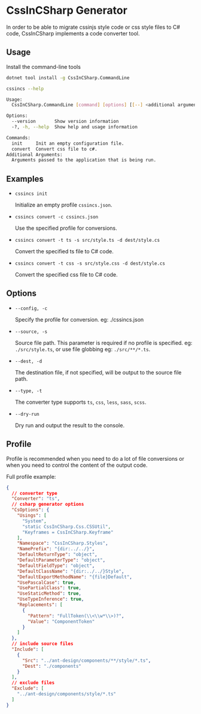 # CssInCSharp Generator

In order to be able to migrate cssinjs style code or css style files to C# code, CssInCSharp implements a code converter tool.

## Usage
Install the command-line tools
```sh
dotnet tool install -g CssInCSharp.CommandLine
```

```sh
cssincs --help

Usage:
  CssInCSharp.CommandLine [command] [options] [[--] <additional arguments>...]]

Options:
  --version       Show version information
  -?, -h, --help  Show help and usage information

Commands:
  init     Init an empty configuration file.
  convert  Convert css file to c#.
Additional Arguments:
  Arguments passed to the application that is being run.
```

## Examples
- `cssincs init`
  
  Initialize an empty profile `cssincs.json`.

- `cssincs convert -c cssincs.json`
  
  Use the specified profile for conversions.

- `cssincs convert -t ts -s src/style.ts -d dest/style.cs`
  
  Convert the specified ts file to C# code.

- `cssincs convert -t css -s src/style.css -d dest/style.cs`

  Convert the specified css file to C# code.

## Options

- `--config, -c`
  
  Specify the profile for conversion. eg: ./cssincs.json

- `--source, -s`
  
  Source file path. This parameter is required if no profile is specified. eg: `./src/style.ts`, or use file globbing eg: `./src/**/*.ts`.

- `--dest, -d`
  
  The destination file, if not specified, will be output to the source file path.

- `--type, -t`
  
  The converter type supports `ts`, `css`, `less`, `sass`, `scss`.

- `--dry-run`

  Dry run and output the result to the console.

## Profile
Profile is recommended when you need to do a lot of file conversions or when you need to control the content of the output code.

Full profile example:

```json
{
  // converter type
  "Converter": "ts",
  // csharp generator options
  "CsOptions": {
    "Usings": [
      "System",
      "static CssInCSharp.Css.CSSUtil",
      "Keyframes = CssInCSharp.Keyframe"
    ],
    "Namespace": "CssInCSharp.Styles",
    "NamePrefix": "{dir:../../}",
    "DefaultReturnType": "object",
    "DefaultParameterType": "object",
    "DefaultFieldType": "object",
    "DefaultClassName": "{dir:../../}Style",
    "DefaultExportMethodName": "{file}Default",
    "UsePascalCase": true,
    "UsePartialClass": true,
    "UseStaticMethod": true,
    "UseTypeInference": true,
    "Replacements": [
      {
        "Pattern": "FullToken(\\<\\w*\\>)?",
        "Value": "ComponentToken"
      }
    ]
  },
  // include source files
  "Include": [
    {
      "Src": "../ant-design/components/**/style/*.ts",
      "Dest": "./components"
    }
  ],
  // exclude files
  "Exclude": [
    "../ant-design/components/style/*.ts"
  ]
}
```